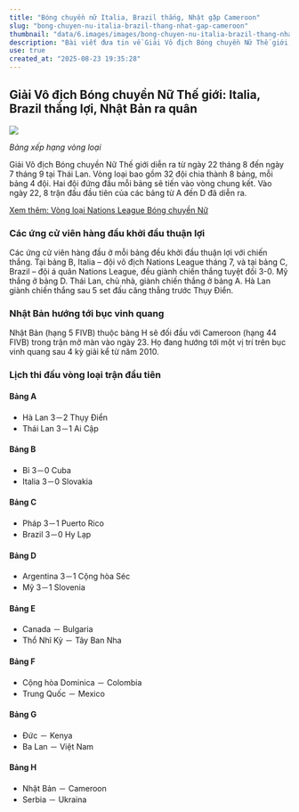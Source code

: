```yaml
---
title: "Bóng chuyền nữ Italia, Brazil thắng, Nhật gặp Cameroon"
slug: "bong-chuyen-nu-italia-brazil-thang-nhat-gap-cameroon"
thumbnail: "data/6.images/images/bong-chuyen-nu-italia-brazil-thang-nhat-gap-cameroon.webp"
description: "Bài viết đưa tin về Giải Vô địch Bóng chuyền Nữ Thế giới, với các ứng cử viên Italia, Brazil khởi đầu thắng lợi. Nhật Bản sẽ đối đầu Cameroon trong trận ra quân. Lịch thi đấu các bảng đấu cũng được cập nhật, bao gồm trận đấu có Việt Nam."
use: true
created_at: "2025-08-23 19:35:28"
---
```


## Giải Vô địch Bóng chuyền Nữ Thế giới: Italia, Brazil thắng lợi, Nhật Bản ra quân

![](/images/20250823-02129558-nnn-000-1-view.webp)

*Bảng xếp hạng vòng loại*

Giải Vô địch Bóng chuyền Nữ Thế giới diễn ra từ ngày 22 tháng 8 đến ngày 7 tháng 9 tại Thái Lan. Vòng loại bao gồm 32 đội chia thành 8 bảng, mỗi bảng 4 đội. Hai đội đứng đầu mỗi bảng sẽ tiến vào vòng chung kết. Vào ngày 22, 8 trận đấu đầu tiên của các bảng từ A đến D đã diễn ra.

[Xem thêm: Vòng loại Nations League Bóng chuyền Nữ](https://news.ntv.co.jp/category/sports/d3836eadc38440d98f6bd318e4349c88/image?p=1)

### Các ứng cử viên hàng đầu khởi đầu thuận lợi

Các ứng cử viên hàng đầu ở mỗi bảng đều khởi đầu thuận lợi với chiến thắng. Tại bảng B, Italia – đội vô địch Nations League tháng 7, và tại bảng C, Brazil – đội á quân Nations League, đều giành chiến thắng tuyệt đối 3-0. Mỹ thắng ở bảng D. Thái Lan, chủ nhà, giành chiến thắng ở bảng A. Hà Lan giành chiến thắng sau 5 set đấu căng thẳng trước Thụy Điển.

### Nhật Bản hướng tới bục vinh quang

Nhật Bản (hạng 5 FIVB) thuộc bảng H sẽ đối đầu với Cameroon (hạng 44 FIVB) trong trận mở màn vào ngày 23. Họ đang hướng tới một vị trí trên bục vinh quang sau 4 kỳ giải kể từ năm 2010.

### Lịch thi đấu vòng loại trận đầu tiên

#### Bảng A
*   Hà Lan 3－2 Thụy Điển
*   Thái Lan 3－1 Ai Cập

#### Bảng B
*   Bỉ 3－0 Cuba
*   Italia 3－0 Slovakia

#### Bảng C
*   Pháp 3－1 Puerto Rico
*   Brazil 3－0 Hy Lạp

#### Bảng D
*   Argentina 3－1 Cộng hòa Séc
*   Mỹ 3－1 Slovenia

#### Bảng E
*   Canada － Bulgaria
*   Thổ Nhĩ Kỳ － Tây Ban Nha

#### Bảng F
*   Cộng hòa Dominica － Colombia
*   Trung Quốc － Mexico

#### Bảng G
*   Đức － Kenya
*   Ba Lan － Việt Nam

#### Bảng H
*   Nhật Bản － Cameroon
*   Serbia － Ukraina
